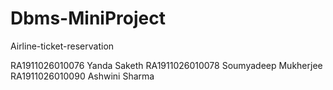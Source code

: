 # Dbms-MiniProject
Airline-ticket-reservation

RA1911026010076 Yanda Saketh
RA1911026010078 Soumyadeep Mukherjee
RA1911026010090 Ashwini Sharma

